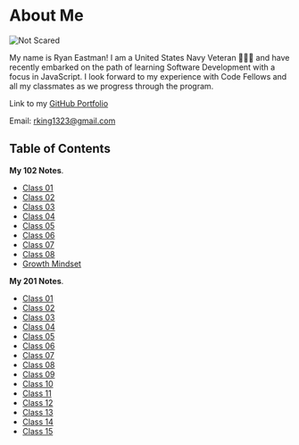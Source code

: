 # About Me

![Not Scared](https://user-images.githubusercontent.com/99107900/211398914-8ddec33c-9fd9-43cd-8b42-13f1c2962582.jpg)

My name is Ryan Eastman!
I am a United States Navy Veteran 🧜🏼‍♂️ and have recently embarked on the path of learning Software Development with a focus in JavaScript.
I look forward to my experience with Code Fellows and all my classmates as we progress through the program.

Link to my [GitHub Portfolio](https://github.com/DocHolliday13x)

Email: rking1323@gmail.com

## Table of Contents

**My 102 Notes**.

- [Class 01](Class102/class1Markdown.md)
- [Class 02](Class102/class2Markdown.md)
- [Class 03](Class102/class3Markdown.md)
- [Class 04](Class102/class4Markdown.md)
- [Class 05](Class102/class5Markdown.md)
- [Class 06](Class102/class6Markdown.md)
- [Class 07](Class102/class7Markdown.md)
- [Class 08](Class102/class8Markdown.md)
- [Growth Mindset](Class102/growthMindset.md)

**My 201 Notes**.

- [Class 01](Class201/class01.md)
- [Class 02](Class201/class02.md)
- [Class 03](Class201/class03.md)
- [Class 04](Class201/class04.md)
- [Class 05](Class201/class05.md)
- [Class 06](Class201/class06.md)
- [Class 07](Class201/class07.md)
- [Class 08](Class201/class08.md)
- [Class 09](Class201/class09.md)
- [Class 10](Class201/class10.md)
- [Class 11](Class201/class11.md)
- [Class 12](Class201/class12.md)
- [Class 13](Class201/class13.md)
- [Class 14](Class201/class14.md)
- [Class 15](Class201/class15.md)

